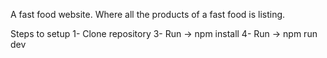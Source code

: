 A fast food website. Where all the products of a fast food is listing.

Steps to setup
1- Clone repository
3- Run -> npm install
4- Run -> npm run dev
